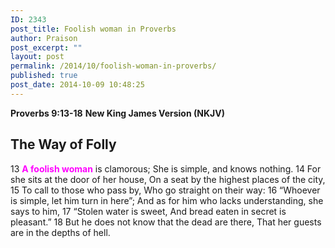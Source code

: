 ```yaml
---
ID: 2343
post_title: Foolish woman in Proverbs
author: Praison
post_excerpt: ""
layout: post
permalink: /2014/10/foolish-woman-in-proverbs/
published: true
post_date: 2014-10-09 10:48:25
---
```

<strong>Proverbs 9:13-18</strong>
<strong> New King James Version (NKJV)</strong>
<h2>The Way of Folly</h2>
13 <span style="color: #ff00ff;"><strong>A foolish woman</strong></span> is clamorous;
She is simple, and knows nothing.
14 For she sits at the door of her house,
On a seat by the highest places of the city,
15 To call to those who pass by,
Who go straight on their way:
16 “Whoever is simple, let him turn in here”;
And as for him who lacks understanding, she says to him,
17 “Stolen water is sweet,
And bread eaten in secret is pleasant.”
18 But he does not know that the dead are there,
That her guests are in the depths of hell.